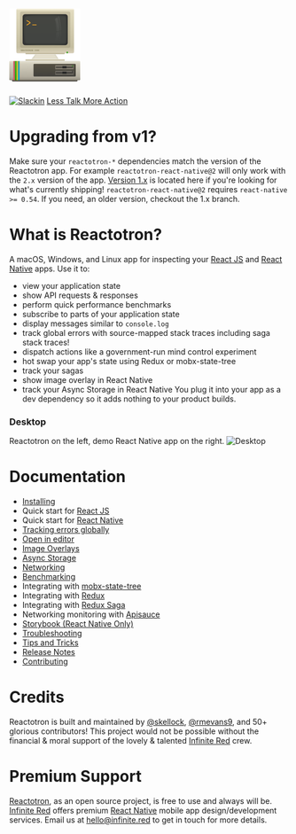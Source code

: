 # ![](./docs/images/readme/Reactotron-128.png)
 [![Slackin](https://infiniteredcommunity.herokuapp.com/badge.svg)](https://infiniteredcommunity.herokuapp.com/)
 [Less Talk More Action](./docs/installing.md)
 # Upgrading from v1?
 Make sure your `reactotron-*` dependencies match the version of the Reactotron app.  For example `reactotron-react-native@2` will
only work with the `2.x` version of the app.
 [Version 1.x](https://github.com/infinitered/reactotron/tree/v1.x) is located here if you're looking for what's currently shipping!
 `reactotron-react-native@2` requires `react-native >= 0.54`.  If you need, an older version, checkout the 1.x branch.
 # What is Reactotron?
 A macOS, Windows, and Linux app for inspecting your [React JS](https://facebook.github.io/react/) and [React Native](https://facebook.github.io/react-native/) apps.
 Use it to:
 * view your application state
* show API requests & responses
* perform quick performance benchmarks
* subscribe to parts of your application state
* display messages similar to `console.log`
* track global errors with source-mapped stack traces including saga stack traces!
* dispatch actions like a government-run mind control experiment
* hot swap your app's state using Redux or mobx-state-tree
* track your sagas
* show image overlay in React Native
* track your Async Storage in React Native
 You plug it into your app as a dev dependency so it adds nothing to your product builds.
 ### Desktop
 Reactotron on the left, demo React Native app on the right.
 ![Desktop](./docs/images/readme/reactotron-demo-app.gif)
 # Documentation
 * [Installing](./docs/installing.md)
* Quick start for [React JS](./docs/quick-start-react-js.md)
* Quick start for [React Native](./docs/quick-start-react-native.md)
* [Tracking errors globally](./docs/plugin-track-global-errors.md)
* [Open in editor](./docs/plugin-open-in-editor.md)
* [Image Overlays](./docs/plugin-overlay.md)
* [Async Storage](./docs/plugin-async-storage.md)
* [Networking](./docs/plugin-networking.md)
* [Benchmarking](./docs/plugin-benchmark.md)
* Integrating with [mobx-state-tree](./docs/plugin-mst.md)
* Integrating with [Redux](./docs/plugin-redux.md)
* Integrating with [Redux Saga](./docs/plugin-redux-saga.md)
* Networking monitoring with [Apisauce](./docs/plugin-apisauce.md)
* [Storybook (React Native Only)](./docs/plugin-storybook.md)
* [Troubleshooting](./docs/troubleshooting.md)
* [Tips and Tricks](./docs/tips.md)
* [Release Notes](https://github.com/reactotron/reactotron/releases)
* [Contributing](./docs/contributing.md)
 # Credits
 Reactotron is built and maintained by [@skellock](https://github.com/skellock), [@rmevans9](https://github.com/rmevans9), and 50+ glorious contributors!
 This project would not be possible without the financial & moral support of the lovely & talented [Infinite Red](https://infinite.red) crew.
 # Premium Support
 [Reactotron](https://infinite.red/reactotron), as an open source project, is free to use and always will be. [Infinite Red](https://infinite.red/) offers premium [React Native](https://infinite.red/react-native) mobile app design/development services. Email us at [hello@infinite.red](mailto:hello@infinite.red) to get in touch for more details.
